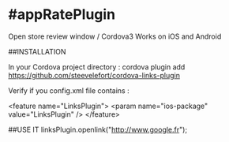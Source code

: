 #appRatePlugin
=======================

Open store review window / Cordova3
Works on iOS and Android


##INSTALLATION

In your Cordova project directory : 
cordova plugin add https://github.com/steevelefort/cordova-links-plugin

Verify if you config.xml file contains :

&lt;feature name="LinksPlugin"&gt;
	    &lt;param name="ios-package" value="LinksPlugin" /&gt;
&lt;/feature&gt;

##USE IT
linksPlugin.openlink("http://www.google.fr");
